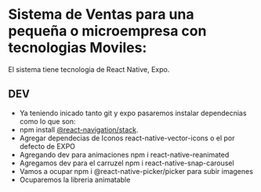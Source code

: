 # Sistema de Ventas para una pequeña o microempresa con tecnologias Moviles:
El sistema tiene tecnologia de React Native, Expo.

## DEV
- Ya teniendo inicado tanto git y expo pasaremos instalar dependecnias como lo que son:
- npm install [@react-navigation/stack](https://reactnavigation.org/docs/stack-navigator/).
- Agregar dependecias de Iconos react-native-vector-icons o el por defecto de EXPO
- Agregando dev para animaciones npm i react-native-reanimated
- Agregamos dev para el carruzel npm i react-native-snap-carousel
- Vamos a ocupar npm i @react-native-picker/picker para subir imagenes
- Ocuparemos la libreria animatable